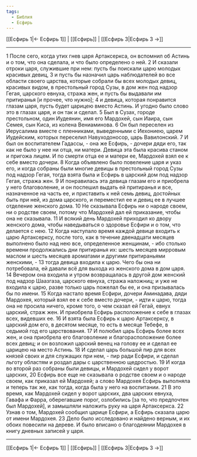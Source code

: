 ```yaml
---
tags:
  - Библия
  - Есфирь
---
```

[[Есфирь 1|← Есфирь 1]] | [[Есфирь]] | [[Есфирь 3|Есфирь 3 →]]

---
1 После сего, когда утих гнев царя Артаксеркса, он вспомнил об Астинь и о том, что она сделала, и что было определено о ней.
2 И сказали отроки царя, служившие при нем: пусть бы поискали царю молодых красивых девиц,
3 и пусть бы назначил царь наблюдателей во все области своего царства, которые собрали бы всех молодых девиц, красивых видом, в престольный город Сузы, в дом жен под надзор Гегая, царского евнуха, стража жен, и пусть бы выдавали им притиранья [и прочее, что нужно];
4 и девица, которая понравится глазам царя, пусть будет царицею вместо Астинь. И угодно было слово это в глазах царя, и он так и сделал.
5 Был в Сузах, городе престольном, один Иудеянин, имя его Мардохей, сын Иаира, сын Семея, сын Киса, из колена Вениаминова.
6 Он был переселен из Иерусалима вместе с пленниками, выведенными с Иехониею, царем Иудейским, которых переселил Навуходоносор, царь Вавилонский.
7 И был он воспитателем Гадассы, - она же Есфирь, - дочери дяди его, так как не было у нее ни отца, ни матери. Девица эта была красива станом и пригожа лицем. И по смерти отца ее и матери ее, Мардохей взял ее к себе вместо дочери.
8 Когда объявлено было повеление царя и указ его, и когда собраны были многие девицы в престольный город Сузы под надзор Гегая, тогда взята была и Есфирь в царский дом под надзор Гегая, стража жен.
9 И понравилась эта девица глазам его и приобрела у него благоволение, и он поспешил выдать ей притиранья и все, назначенное на часть ее, и приставить к ней семь девиц, достойных быть при ней, из дома царского, и переместил ее и девиц ее в лучшее отделение женского дома.
10 Не сказывала Есфирь ни о народе своем, ни о родстве своем, потому что Мардохей дал ей приказание, чтобы она не сказывала.
11 И всякий день Мардохей приходил ко двору женского дома, чтобы наведываться о здоровье Есфири и о том, что делается с нею.
12 Когда наступало время каждой девице входить к царю Артаксерксу, после того, как в течение двенадцати месяцев выполнено было над нею все, определенное женщинам, - ибо столько времени продолжались дни притиранья их: шесть месяцев мирровым маслом и шесть месяцев ароматами и другими притираньями женскими, -
13 тогда девица входила к царю. Чего бы она ни потребовала, ей давали всё для выхода из женского дома в дом царя.
14 Вечером она входила и утром возвращалась в другой дом женский под надзор Шаазгаза, царского евнуха, стража наложниц; и уже не входила к царю, разве только царь пожелал бы ее, и она призывалась бы по имени.
15 Когда настало время Есфири, дочери Аминадава, дяди Мардохея, который взял ее к себе вместо дочери, - идти к царю, тогда она не просила ничего, кроме того, о чем сказал ей Гегай, евнух царский, страж жен. И приобрела Есфирь расположение к себе в глазах всех, видевших ее.
16 И взята была Есфирь к царю Артаксерксу, в царский дом его, в десятом месяце, то есть в месяце Тебефе, в седьмой год его царствования.
17 И полюбил царь Есфирь более всех жен, и она приобрела его благоволение и благорасположение более всех девиц; и он возложил царский венец на голову ее и сделал ее царицею на место Астинь.
18 И сделал царь большой пир для всех князей своих и для служащих при нем, - пир ради Есфири, и сделал льготу областям и роздал дары с царственною щедростью.
19 И когда во второй раз собраны были девицы, и Мардохей сидел у ворот царских,
20 Есфирь все еще не сказывала о родстве своем и о народе своем, как приказал ей Мардохей; а слово Мардохея Есфирь выполняла и теперь так же, как тогда, когда была у него на воспитании.
21 В это время, как Мардохей сидел у ворот царских, два царских евнуха, Гавафа и Фарра, оберегавшие порог, озлобились [за то, что предпочтен был Мардохей], и замышляли наложить руку на царя Артаксеркса.
22 Узнав о том, Мардохей сообщил царице Есфири, а Есфирь сказала царю от имени Мардохея.
23 Дело было исследовано и найдено верным, и их обоих повесили на дереве. И было вписано о благодеянии Мардохея в книгу дневных записей у царя.

---
[[Есфирь 1|← Есфирь 1]] | [[Есфирь]] | [[Есфирь 3|Есфирь 3 →]]